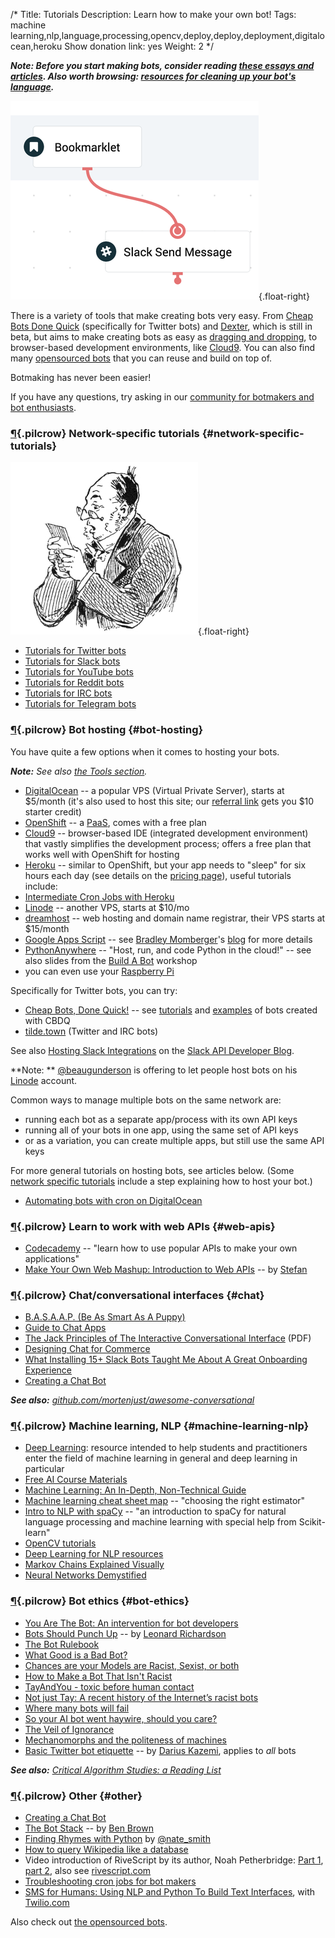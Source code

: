 /*
Title: Tutorials
Description: Learn how to make your own bot!
Tags: machine learning,nlp,language,processing,opencv,deploy,deploy,deployment,digitalocean,heroku
Show donation link: yes
Weight: 2
*/


***Note: Before you start making bots, consider reading [these essays and articles](#bot-ethics). Also worth browsing: [resources for cleaning up your bot's language](/resources/libraries-frameworks/#language).***

[![Making Bots with Dexter](/content/tutorials/images/making-bots-dexter.png)](https://twitter.com/fourtonfish/status/664130256266264576){.float-right}

There is a variety of tools that make creating bots very easy. From [Cheap Bots Done Quick](http://cheapbotsdonequick.com/) (specifically for Twitter bots) and [Dexter](https://rundexter.com/), which is still in beta, but aims to make creating bots as easy as [dragging and dropping](https://twitter.com/fourtonfish/status/664130256266264576), to browser-based development environments, like [Cloud9](https://c9.io/). You can also find many [opensourced bots](/tag/opensource) that you can reuse and build on top of.

Botmaking has never been easier!

If you have any questions, try asking in our [community for botmakers and bot enthusiasts](https://botmakers.org/). 

### [¶](#network-specific-tutorials){.pilcrow} Network-specific tutorials {#network-specific-tutorials}

![Man, presumably reading a Twitterbot tutorial](/content/images/illustrations/man-reading-mail-768.jpg){.float-right}

- [Tutorials for Twitter bots](/tutorials/twitterbots)
- [Tutorials for Slack bots](/tutorials/slackbots)
- [Tutorials for YouTube bots](/tutorials/youtube-bots)
- [Tutorials for Reddit bots](/tutorials/redditbots)
- [Tutorials for IRC bots](/tutorials/irc-bots)
- [Tutorials for Telegram bots](/tutorials/telegram-bots)

### [¶](#bot-hosting){.pilcrow} Bot hosting {#bot-hosting}

You have quite a few options when it comes to hosting your bots.

***Note:** See also [the Tools section](/resources/tools#botmaking).*

- [DigitalOcean](https://digitalocean.com/) -- a popular VPS (Virtual Private Server), starts at $5/month (it's also used to host this site; our [referral link](https://www.digitalocean.com/?refcode=9e279abc3337) gets you $10 starter credit)
- [OpenShift](https://www.openshift.com/) -- a [PaaS](https://en.wikipedia.org/wiki/Platform_as_a_service), comes with a free plan
- [Cloud9](https://c9.io/) -- browser-based IDE (integrated development environment) that vastly simplifies the development process; offers a free plan that works well with OpenShift for hosting
- [Heroku](https://www.heroku.com) -- similar to OpenShift, but your app needs to "sleep" for six hours each day (see details on the [pricing page](https://www.heroku.com/pricing)), useful tutorials include:
 - [Intermediate Cron Jobs with Heroku](http://blog.andyjiang.com/intermediate-cron-jobs-with-heroku/)
- [Linode](https://www.linode.com/) -- another VPS, starts at $10/mo
- [dreamhost](https://www.dreamhost.com/) -- web hosting and domain name registrar, their VPS starts at $15/month
- [Google Apps Script](https://script.google.com/d/11dB74uW9VLpgvy1Ax3eBZ8J7as0ZrGtx4BPw7RKK-JQXyAJHBx98pY-7/edit?usp=sharing) -- see [Bradley Momberger](https://twitter.com/air_hadoken)'s [blog](http://airhadoken.github.io/2015/06/29/twitter-lib-explained.html) for more details
- [PythonAnywhere](https://www.pythonanywhere.com/) -- "Host, run, and code Python in the cloud!" -- see also slides from the [Build A Bot](https://tpinecone.gitbooks.io/build-a-bot-workshop/content/index.html) workshop
- you can even use your [Raspberry Pi](http://www.instructables.com/id/Raspberry-Pi-Twitterbot/)

Specifically for Twitter bots, you can try:
- [Cheap Bots, Done Quick!](http://cheapbotsdonequick.com/) -- see [tutorials](/tutorials/twitterbots/#cheap-bots-done-quick) and [examples](/tag/cheapbotsdonequick) of bots created with CBDQ
- [tilde.town](http://tilde.town/) (Twitter and IRC bots)

See also [Hosting Slack Integrations](https://medium.com/slack-developer-blog/hosting-slack-integrations-79f3d4b04dd6#.5b0vc2x46) on the [Slack API Developer Blog](https://medium.com/slack-developer-blog).

**Note: ** [@beaugunderson](https://twitter.com/beaugunderson) is offering to let people host bots on his [Linode](https://www.linode.com/) account.

Common ways to manage multiple bots on the same network are:

- running each bot as a separate app/process with its own API keys
- running all of your bots in one app, using the same set of API keys
- or as a variation, you can create multiple apps, but still use the same API keys

For more general tutorials on hosting bots, see articles below. (Some [network specific tutorials](#network-specific-tutorials) include a step explaining how to host your bot.)

- [Automating bots with cron on DigitalOcean](http://www.colewillsea.com/blog/do-cron)

### [¶](#web-apis){.pilcrow} Learn to work with web APIs {#web-apis}
- [Codecademy](https://www.codecademy.com/apis) -- "learn how to use popular APIs to make your own applications"
- [Make Your Own Web Mashup: Introduction to Web APIs](https://fourtonfish.makes.org/thimble/make-your-own-web-mashup-introduction-to-web-apis) -- by [Stefan](https://twitter.com/fourtonfish)

### [¶](#chat){.pilcrow} Chat/conversational interfaces {#chat}
- [B.A.S.A.A.P. (Be As Smart As A Puppy)](http://berglondon.com/blog/2010/09/04/b-a-s-a-a-p/)
- [Guide to Chat Apps](https://www.gitbook.com/book/towcenter/guide-to-chat-apps/details)
- [The Jack Principles of The Interactive Conversational Interface](http://demos.jellyvisionlab.com/downloads/The_Jack_Principles.pdf) (PDF)
- [Designing Chat for Commerce](https://medium.com/@kipsearch/designing-chat-for-commerce-9faf1e36c040#.60e9wu4h6)
- [What Installing 15+ Slack Bots Taught Me About A Great Onboarding Experience](https://medium.com/@thecoolestcool/what-installing-15-slack-bots-taught-me-about-a-great-onboarding-experience-da04288a33d6#.36j71xppk)
- [Creating a Chat Bot](https://medium.freecodecamp.com/creating-a-chat-bot-42861e6a2acd#.k9tze7zbb)

***See also:** [github.com/mortenjust/awesome-conversational](https://github.com/mortenjust/awesome-conversational/)*

### [¶](#machine-learning-nlp){.pilcrow} Machine learning, NLP {#machine-learning-nlp}
- [Deep Learning](http://www.deeplearningbook.org/): resource intended to help students and practitioners enter the field of machine learning in general and deep learning in particular
- [Free AI Course Materials](http://popsnip.com/topic/982/)
- [Machine Learning: An In-Depth, Non-Technical Guide](http://www.innoarchitech.com/machine-learning-an-in-depth-non-technical-guide/)
- [Machine learning cheat sheet map](http://scikit-learn.org/stable/tutorial/machine_learning_map/index.html) -- "choosing the right estimator"
- [Intro to NLP with spaCy](http://nicschrading.com/project/Intro-to-NLP-with-spaCy/) -- "an introduction to spaCy for natural language processing and machine learning with special help from Scikit-learn"
- [OpenCV tutorials](http://docs.opencv.org/doc/tutorials/tutorials.html)
- [Deep Learning for NLP resources](https://github.com/andrewt3000/DL4NLP/)
- [Markov Chains Explained Visually](http://setosa.io/ev/markov-chains/)
- [Neural Networks Demystified](http://lumiverse.io/series/neural-networks-demystified)


### [¶](#bot-ethics){.pilcrow} Bot ethics {#bot-ethics}

- [You Are The Bot: An intervention for bot developers](https://fourtonfish.com/blog/2016-03-18-you-are-the-bot/)
- [Bots Should Punch Up](bots-should-punch-up) -- by [Leonard Richardson](http://www.crummy.com/)
- [The Bot Rulebook](https://medium.com/slack-developer-blog/the-bot-rulebook-a442d9fb21cb#.cd051jijs)
- [What Good is a Bad Bot?](https://blog.howdy.ai/what-good-is-a-bad-bot-841226281a0e#.1ef1zinl9)
- [Chances are your Models are Racist, Sexist, or both](http://deliprao.com/archives/129)
- [How to Make a Bot That Isn't Racist](http://motherboard.vice.com/read/how-to-make-a-not-racist-bot)
- [TayAndYou - toxic before human contact](http://smerity.com/articles/2016/tayandyou.html)
- [Not just Tay: A recent history of the Internet’s racist bots](https://www.washingtonpost.com/news/the-intersect/wp/2016/03/25/not-just-tay-a-recent-history-of-the-internets-racist-bots/)
- [Where many bots will fail](https://blog.howdy.ai/where-many-bots-will-fail-68ae163e2473#.2gtskxus8)
- [So your AI bot went haywire, should you care?](https://www.linkedin.com/pulse/so-your-ai-bot-went-haywire-should-you-care-azeem-azhar?trk=v-feed)
- [The Veil of Ignorance](http://mrmrs.io/writing/2016/03/23/the-veil-of-ignorance/)
- [Mechanomorphs and the politeness of machines](http://nytlabs.com/blog/2016/03/24/mechanomorphism/)
- [Basic Twitter bot etiquette](basic-twitter-bot-etiquette-tiny-subversions) -- by [Darius Kazemi](https://twitter.com/tinysubversions), applies to *all* bots

***See also:** [Critical Algorithm Studies: a Reading List](http://socialmediacollective.org/reading-lists/critical-algorithm-studies/)*

### [¶](#other){.pilcrow} Other {#other}
- [Creating a Chat Bot](https://medium.freecodecamp.com/creating-a-chat-bot-42861e6a2acd#.cbx4cb7ft)
- [The Bot Stack](https://medium.com/why-not/the-bot-stack-a44bca123ce6) -- by [Ben Brown](https://twitter.com/benbrown)
- [Finding Rhymes with Python](https://docs.google.com/presentation/d/1SxfHEdN8DGliH-Qa4zVsWtCcx5BZAQITXcd1OuDBz_U/edit?pli=1#slide=id.p) by [@nate_smith](https://twitter.com/nate_smith)
- [How to query Wikipedia like a database](http://tinysubversions.com/notes/how-to-query-wikipedia/)
- Video introduction of RiveScript by its author, Noah Petherbridge: [Part 1](https://www.youtube.com/watch?v=Vkd4chh0ewU), [part 2](https://www.youtube.com/watch?v=sRdm2OkZaGk), also see [rivescript.com](http://www.rivescript.com/)
- [Troubleshooting cron jobs for bot makers](http://lizmrush.com/cron-jobs-for-bot-makers/)
- [SMS for Humans: Using NLP and Python To Build Text Interfaces](https://www.youtube.com/watch?v=3o5awRDS0oI), with [Twilio.com](https://www.twilio.com/)


Also check out [the opensourced bots](/tag/opensource).
